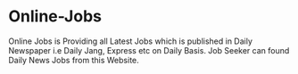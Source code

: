 # Online-Jobs
Online Jobs is Providing all Latest Jobs which is published in Daily Newspaper i.e Daily Jang, Express etc on Daily Basis. Job Seeker can found Daily News Jobs from this Website.

